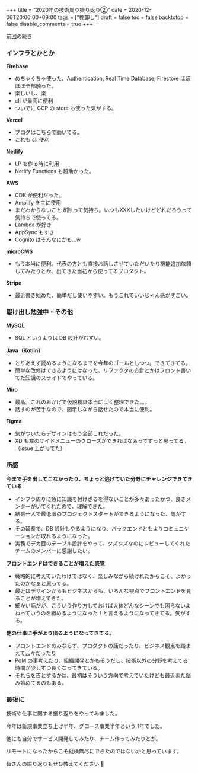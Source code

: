 +++
title = "2020年の技術周り振り返り②"
date = 2020-12-06T20:00:00+09:00
tags = ["棚卸し"]
draft = false
toc = false
backtotop = false
disable_comments = true
+++

[前回](https://shota.coffee/blog/2020-technology-stack-1)の続き

### インフラとかとか

**Firebase**

- めちゃくちゃ使った、Authentication, Real Time Database, Firestore ほぼほぼ全部触った。
- 楽しいし、楽
- cli が最高に便利
- ついでに GCP の store も使った気がする。

**Vercel**

- ブログはこちらで動いてる。
- これも cli 便利

**Netlify**

- LP を作る時に利用
- Netlify Functions も超助かった。

**AWS**

- CDK が便利だった。
- Amplify を主に使用
- まだわからないこと 8割 って気持ち。いつもXXXしたいけどどれだろうって気持ちで使ってる。
- Lambda が好き
- AppSync もすき
- Cognito はそんなにかも...w

**microCMS**

- もう本当に便利。代表の方とも直接お話しさせていただいたり機能追加依頼してみたりとか、出てきた当初から使ってるプロダクト。

 **Stripe**

- 最近書き始めた、簡単だし使いやすい。もうこれでいいじゃん感がすごい。

### 駆け出し勉強中・その他

**MySQL**

- SQL というよりは DB 設計がむずい。

**Java（Kotlin）**

- とりあえず読めるようになるまでを今年のゴールとしつつ。できてきてる。
- 簡単な改修はできるようにはなった、リファクタの方針とかはフロント書いてた知識のスライドでやっている。

**Miro**

- 最高。これのおかげで仮説検証本当によく整理できた。。。
- 話すのが苦手なので、図示しながら話せたので本当に便利。

**Figma**

- 気がついたらデザインはもう全部これだった。
- XD も左のサイドメニューのクローズができればなぁってずっと思ってる。（issue 上がってた）

### 所感

**今まで手を出してこなかったり、ちょっと逃げていた分野にチャレンジできてきている**

- インフラ周りに急に知識を付けざるを得ないことが多々あったかつ、良きメンターがいてくれたので、理解できた。
- 結果一人で最低限のプロジェクトスタートができるようになった、気がする。
- その延長で、DB 設計もやるようになり、バックエンドともよりコミュニケーションが取れるようになった。
- 実務でデカ目のテーブル設計をやって、クズクズなのにレビューしてくれたチームのメンバーに感謝したい。

**フロントエンドはできることが増えた感覚**

- 戦略的に考えていたわけではなく、楽しみながら続けれたからこそ、よかったのかなぁと思ってる。
- 最近はデザインからもビジネスからも、いろんな視点でフロントエンドを見ることが増えてきた。
- 細かい話だが、こういう作り方しておけば大体どんなシーンでも困らないよねっていうのを組めるようになった！と言えるようになってきてる。気がする。

**他の仕事に手がより出るようになってきてる。**

- フロントエンドのみならず、プロダクトの話だったり、ビジネス観点を踏まえて云々だったり
- PdM の事考えたり、組織開発とかもそうだし、技術以外の分野を考えてる時間が少しずつ長くなってきている。
- それらを吉とするかは、最初はそういう方向で考えていたけども最近また悩み始めてるのもある。

### 最後に

技術や仕事に関する振り返りをやってみました。

今年は新規事業立ち上げ半年、グロース事業半年という 1年でした。

他にも自分でサービス開発してみたり、チーム作ってみたりとか。

リモートになったからこそ縦横無尽にできたのではないかと思っています。

皆さんの振り返りもぜひ教えてください 🙌

